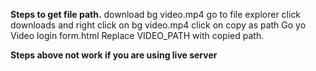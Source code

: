 
**Steps to get file path.**
download bg video.mp4
go to file explorer
click downloads and right click on bg video.mp4
click on copy as path
Go yo Video login form.html
Replace VIDEO_PATH with copied path.


**Steps above not work if you are using live server**

